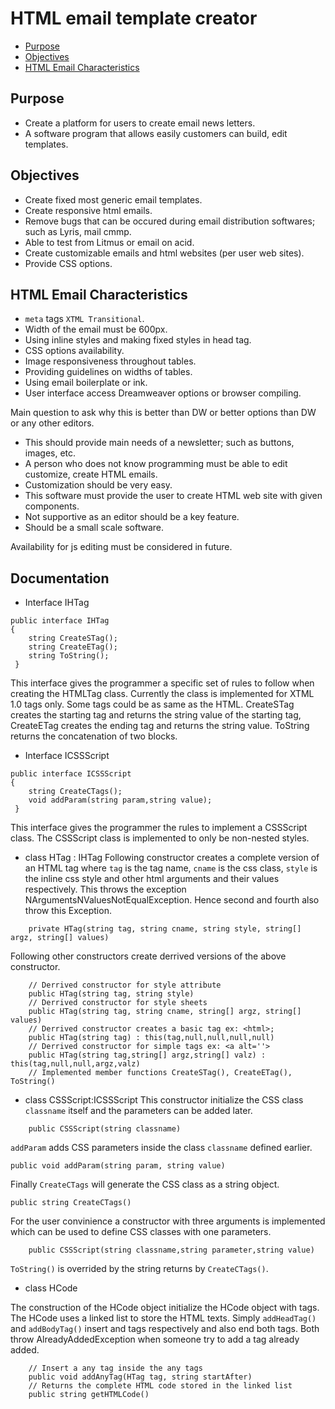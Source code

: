 # HTML email template creator

- [Purpose](#purpose)
- [Objectives](#objectives)
- [HTML Email Characteristics](#characteristics)

## Purpose
- Create a platform for users to create email news letters.
- A software program that allows easily customers can build, edit templates.

## Objectives
- Create fixed most generic email templates.
- Create responsive html emails.
- Remove bugs that can be occured during email distribution softwares; such as Lyris, mail cmmp.
- Able to test from Litmus or email on acid.
- Create customizable emails and html websites (per user web sites).
- Provide CSS options.

## HTML Email Characteristics
- `meta` tags `XTML Transitional`.
- Width of the email must be 600px.
- Using inline styles and making fixed styles in head tag.
- CSS options availability.
- Image responsiveness throughout tables.
- Providing guidelines on widths of tables.
- Using email boilerplate or ink.
- User interface access Dreamweaver options or browser compiling.

Main question to ask why this is better than DW or better options than DW or any other editors.
- This should provide main needs of a newsletter; such as buttons, images, etc.
- A person who does not know programming must be able to edit customize, create HTML emails.
- Customization should be very easy.
- This software must provide the user to create HTML web site with given components.
- Not supportive as an editor should be a key feature.
- Should be a small scale software.

Availability for js editing must be considered in future.

## Documentation

- Interface IHTag

```
public interface IHTag
{
	string CreateSTag(); 
	string CreateETag(); 
	string ToString(); 
 }
```
This interface gives the programmer a specific set of rules to follow when creating the HTMLTag class. Currently the class is implemented for XTML 1.0 tags only. Some tags could be as same as the HTML. CreateSTag creates the starting tag and returns the string value of the starting tag, CreateETag creates the ending tag and returns the string value. ToString returns the concatenation of two blocks.

- Interface ICSSScript

```
public interface ICSSScript
{
	string CreateCTags();
	void addParam(string param,string value);
 }
```

This interface gives the programmer the rules to implement a CSSScript class. The CSSScript class is implemented to only be non-nested styles.

- class HTag : IHTag
Following constructor creates a complete version of an HTML tag where `tag` is the tag name, `cname` is the css class, `style` is the inline css style and other html arguments and their values respectively. This throws the exception NArgumentsNValuesNotEqualException. Hence second and fourth also throw this Exception.

```
	private HTag(string tag, string cname, string style, string[] argz, string[] values)
```
Following other constructors create derrived versions of the above constructor.
```
	// Derrived constructor for style attribute
	public HTag(string tag, string style)
	// Derrived constructor for style sheets
	public HTag(string tag, string cname, string[] argz, string[] values)
	// Derrived constructor creates a basic tag ex: <html>;
	public HTag(string tag) : this(tag,null,null,null,null)
	// Derrived constructor for simple tags ex: <a alt=''>
	public HTag(string tag,string[] argz,string[] valz) : this(tag,null,null,argz,valz)
	// Implemented member functions CreateSTag(), CreateETag(), ToString()
```
- class CSSScript:ICSSScript
This constructor initialize the CSS class `classname` itself and the parameters can be added later.
```
	public CSSScript(string classname)
```
`addParam` adds CSS parameters inside the class `classname` defined earlier.
```
public void addParam(string param, string value)
```
Finally `CreateCTags` will generate the CSS class as a string object.
```
public string CreateCTags()
```
For the user convinience a constructor with three arguments is implemented which can be used to define CSS classes with one parameters.
```
	public CSSScript(string classname,string parameter,string value)
```
`ToString()` is overrided by the string returns by `CreateCTags()`.
- class HCode

The construction of the HCode object initialize the HCode object with <html></html> tags. The HCode uses a linked list to store the HTML texts. Simply `addHeadTag()` and `addBodyTag()` insert <head> and <body> tags respectively and also end both tags. Both throw AlreadyAddedException when someone try to add a tag already added. 
```
	// Insert a any tag inside the any tags
	public void addAnyTag(HTag tag, string startAfter)
	// Returns the complete HTML code stored in the linked list
	public string getHTMLCode()
```

